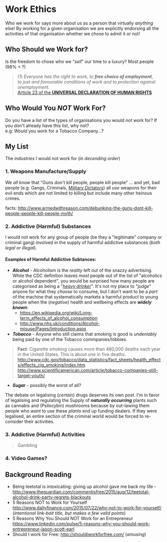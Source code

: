 # Work Ethics

Who we work for says more about us as a person that virtually *anything* else!
By working for a given organisation we are explicitly endorsing all the
activities of that organisation whether we chose to admit it or not!




## Who Should we Work for?

Is the freedom to chose who we "*sell*" our time to a luxury?
Most people (98% < ?)

> (1) *Everyone has the right to work, to* ***free choice of employment***,  
> *to just and favourable conditions of work and to protection against unemployment*.  
> [Article 23 of the **UNIVERSAL DECLARATION OF HUMAN RIGHTS**](http://www.un.org/en/documents/udhr/index.shtml#a23)


## Who Would You *NOT* Work For?

Do you have a list of the types of organisations you would *not* work for?
If you don't already have this list, why not?  
e.g: *Would* you work for a Tobacco Company...?

## My List

The *industries* I would not work for (*in decending order*)

### 1. Weapons Manufacture/Supply

We *all know* that "Guns don't kill people, people kill people" ... and yet,
bad people (e.g: Gangs, Criminals,
  [Military Dictators](https://en.wikipedia.org/wiki/Military_dictatorship))
  all *use* weapons for their evil ends which are not limited to killing
  but include many other heinous crimes.

facts: http://www.armedwithreason.com/debunking-the-guns-dont-kill-people-people-kill-people-myth/

### 2. Addictive (Harmful) Substances

I would not work for any group of people (be they a "legitimate" company or criminal gang) involved in the supply of harmful addictive substances (*both legal or illegal*).

#### Examples of Harmful Addictive Subtances:

+ ***Alcohol*** - Alcoholism is the *reality* left out of the
snazzy advertising. While the CDC definition leaves *most*
people out of the list of "alcoholics or alcohol dependent",
you would be surprised how many people are categorised as
being a
"[*heavy drinker*](http://www.cdc.gov/alcohol/fact-sheets/alcohol-use.htm)". It's not my place to "*judge*" anyone for what they
*choose* to consume, but I don't want to be a *part* of the
machine that systematically markets a harmful product
to young people when the (*negative*) health and wellbeing effects are ***widely known***:
  + https://en.wikipedia.org/wiki/Long-term_effects_of_alcohol_consumption
  + http://www.nhs.uk/conditions/Alcohol-misuse/Pages/Introduction.aspx
+ ***Tobacco*** - Anyone who still claims that smoking is good
is *undeniably* being paid by one of the Tobacco commpanies/lobbies.
> **Fact**: Cigarette smoking causes more than 480,000 deaths each year in the United States. This is about one in five deaths. http://www.cdc.gov/tobacco/data_statistics/fact_sheets/health_effects/effects_cig_smoking/index.htm
http://www.scientificamerican.com/article/tobacco-companies-still-target-youth/
+ ***Sugar*** - possibly the worst of all?


The debate on legalising (*certain*) drugs deserves its own post.
I'm in favor of legalising and regulating the Supply of
***naturally occurring*** plants such as cannabis and (Psilocybin) mushrooms because by out-lawing them people
who *want* to use these *plants* end up funding dealers.
If they were legalised, an entire section of the criminal
world would be forced to re-consider their activities.

### 3. Addictive (Harmful) Activities

> Gambling

### 4. Video Games?


## Background Reading

+ Being teetotal is intoxicating: giving up alcohol gave me back my life -
http://www.theguardian.com/commentisfree/2015/aug/12/teetotal-alcohol-drink-party-regrets-blackouts
+ 5 Reasons NOT to Work for Yourself
http://www.dailyfinance.com/2015/07/22/why-not-to-work-for-yourself/
(*intentional link-bait title, but makes a few valid points*)
+ 5 Reasons Why You Should NOT Work for an Entrepreneur
https://www.linkedin.com/pulse/5-reasons-why-you-should-work-entrepreneur-jason-scott-earl
+ Should I work for Free: http://shouldiworkforfree.com/
(_amusing_)
